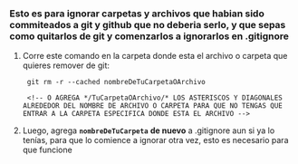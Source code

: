 ### Esto es para ignorar carpetas y archivos que habian sido commiteados a git y github que no deberia serlo, y que sepas como quitarlos de git y comenzarlos a ignorarlos en .gitignore

1. Corre este comando en la carpeta donde esta el archivo o carpeta que quieres remover de git:

        git rm -r --cached nombreDeTuCarpetaOArchivo

        <!-- O AGREGA */TuCarpetaOArchivo/* LOS ASTERISCOS Y DIAGONALES ALREDEDOR DEL NOMBRE DE ARCHIVO O CARPETA PARA QUE NO TENGAS QUE ENTRAR A LA CARPETA ESPECIFICA DONDE ESTA EL ARCHIVO -->

2. Luego, agrega **`nombreDeTuCarpeta`** **de nuevo**  a .gitignore aun si ya lo tenías, para que lo comience a ignorar otra vez, esto es necesario para que funcione
